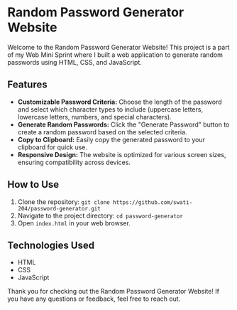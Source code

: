 # Random Password Generator Website

Welcome to the Random Password Generator Website! This project is a part of my Web Mini Sprint where I built a web application to generate random passwords using HTML, CSS, and JavaScript.

## Features

- **Customizable Password Criteria:** Choose the length of the password and select which character types to include (uppercase letters, lowercase letters, numbers, and special characters).
- **Generate Random Passwords:** Click the "Generate Password" button to create a random password based on the selected criteria.
- **Copy to Clipboard:** Easily copy the generated password to your clipboard for quick use.
- **Responsive Design:** The website is optimized for various screen sizes, ensuring compatibility across devices.

## How to Use

1. Clone the repository: `git clone https://github.com/swati-204/password-generator.git`
2. Navigate to the project directory: `cd password-generator`
3. Open `index.html` in your web browser.

## Technologies Used

- HTML
- CSS
- JavaScript

Thank you for checking out the Random Password Generator Website! If you have any questions or feedback, feel free to reach out.
